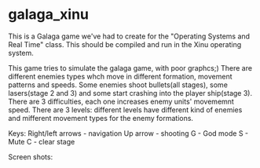 # galaga_xinu

This is a Galaga game we've had to create for the "Operating Systems and Real Time" class.
This should be compiled and run in the Xinu operating system.

This game tries to simulate the galaga game, with poor graphcs;)
There are different enemies types whch move in different formation, movement patterns and speeds.
Some enemies shoot bullets(all stages), some lasers(stage 2 and 3) and some start crashing into the player ship(stage 3).
There are 3 difficulties, each one increases enemy units' movememnt speed.
There are 3 levels: different levels have different kind of enemies and mifferent movement types for the enemy formations.

Keys:
Right/left arrows - navigation
Up arrow - shooting
G - God mode
S - Mute
C - clear stage


Screen shots:
